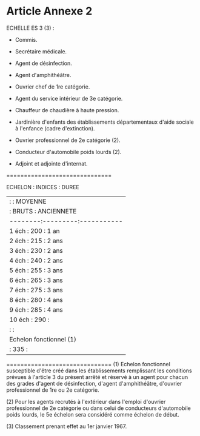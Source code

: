 # Article Annexe 2

ECHELLE ES 3 (3) :

- Commis.

- Secrétaire médicale.

- Agent de désinfection.

- Agent d'amphithéâtre.

- Ouvrier chef de 1re catégorie.

- Agent du service intérieur de 3e catégorie.

- Chauffeur de chaudière à haute pression.

- Jardinière d'enfants des établissements départementaux d'aide sociale à l'enfance (cadre d'extinction).

- Ouvrier professionnel de 2e catégorie (2).

- Conducteur d'automobile poids lourds (2).

- Adjoint et adjointe d'internat.

==============================

ECHELON : INDICES :  DUREE

<table>
<tr>
<td>         :         : MOYENNE</td>
</tr>
<tr>
<td>         :  BRUTS  : ANCIENNETE</td>
</tr>
<tr>
<td> --------:---------:-----------</td>
</tr>
<tr>
<td>  1 éch  :   200   :  1 an</td>
</tr>
<tr>
<td>  2 éch  :   215   :  2 ans</td>
</tr>
<tr>
<td>  3 éch  :   230   :  2 ans</td>
</tr>
<tr>
<td>  4 éch  :   240   :  2 ans</td>
</tr>
<tr>
<td>  5 éch  :   255   :  3 ans</td>
</tr>
<tr>
<td>  6 éch  :   265   :  3 ans</td>
</tr>
<tr>
<td>  7 éch  :   275   :  3 ans</td>
</tr>
<tr>
<td>  8 éch  :   280   :  4 ans</td>
</tr>
<tr>
<td>  9 éch  :   285   :  4 ans</td>
</tr>
<tr>
<td> 10 éch  :   290   :</td>
</tr>
<tr>
<td>         :         :</td>
</tr>
<tr>
<td> Echelon fonctionnel (1)</td>
</tr>
<tr>
<td>         :   335   :</td>
</tr>
</table>

==============================   (1) Echelon fonctionnel susceptible d'être créé dans les établissements remplissant les conditions prévues à l'article 3 du présent arrêté et réservé à un agent pour chacun des grades d'agent de désinfection, d'agent d'amphithéâtre, d'ouvrier professionnel de 1re ou 2e catégorie.

(2) Pour les agents recrutés à l'extérieur dans l'emploi d'ouvrier professionnel de 2e catégorie ou dans celui de conducteurs d'automobile poids lourds, le 5e échelon sera considéré comme échelon de début.

(3) Classement prenant effet au 1er janvier 1967.

